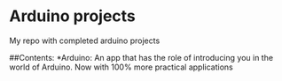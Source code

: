 Arduino projects
========

My repo with completed arduino projects

##Contents:
*Arduino: An app that has the role of introducing you in the world of Arduino. Now with 100% more practical applications
